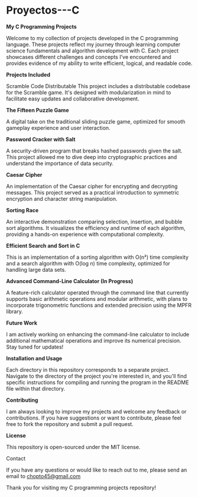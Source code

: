 # Proyectos---C

**My C Programming Projects**

Welcome to my collection of projects developed in the C programming language. These projects reflect my journey through learning computer science fundamentals and algorithm development with C. Each project showcases different challenges and concepts I've encountered and provides evidence of my ability to write efficient, logical, and readable code.

**Projects Included**

Scramble Code Distributable
This project includes a distributable codebase for the Scramble game. It's designed with modularization in mind to facilitate easy updates and collaborative development.

**The Fifteen Puzzle Game**

A digital take on the traditional sliding puzzle game, optimized for smooth gameplay experience and user interaction.

**Password Cracker with Salt**

A security-driven program that breaks hashed passwords given the salt. This project allowed me to dive deep into cryptographic practices and understand the importance of data security.

**Caesar Cipher**

An implementation of the Caesar cipher for encrypting and decrypting messages. This project served as a practical introduction to symmetric encryption and character string manipulation.

**Sorting Race**

An interactive demonstration comparing selection, insertion, and bubble sort algorithms. It visualizes the efficiency and runtime of each algorithm, providing a hands-on experience with computational complexity.

**Efficient Search and Sort in C**

This is an implementation of a sorting algorithm with O(n²) time complexity and a search algorithm with O(log n) time complexity, optimized for handling large data sets.

**Advanced Command-Line Calculator (In Progress)**

A feature-rich calculator operated through the command line that currently supports basic arithmetic operations and modular arithmetic, with plans to incorporate trigonometric functions and extended precision using the MPFR library.

**Future Work**

I am actively working on enhancing the command-line calculator to include additional mathematical operations and improve its numerical precision. Stay tuned for updates!

**Installation and Usage**

Each directory in this repository corresponds to a separate project. Navigate to the directory of the project you're interested in, and you'll find specific instructions for compiling and running the program in the README file within that directory.

**Contributing**

I am always looking to improve my projects and welcome any feedback or contributions. If you have suggestions or want to contribute, please feel free to fork the repository and submit a pull request.

**License**

This repository is open-sourced under the MIT license.

Contact

If you have any questions or would like to reach out to me, please send an email to chopto45@gmail.com

Thank you for visiting my C programming projects repository!
